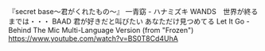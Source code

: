 『secret base～君がくれたもの～』
一青窈 - ハナミズキ
WANDS　世界が終るまでは・・・
BAAD 君が好きだと叫びたい 
あなただけ見つめてる
Let It Go - Behind The Mic Multi-Language Version (from "Frozen") https://www.youtube.com/watch?v=BS0T8Cd4UhA
